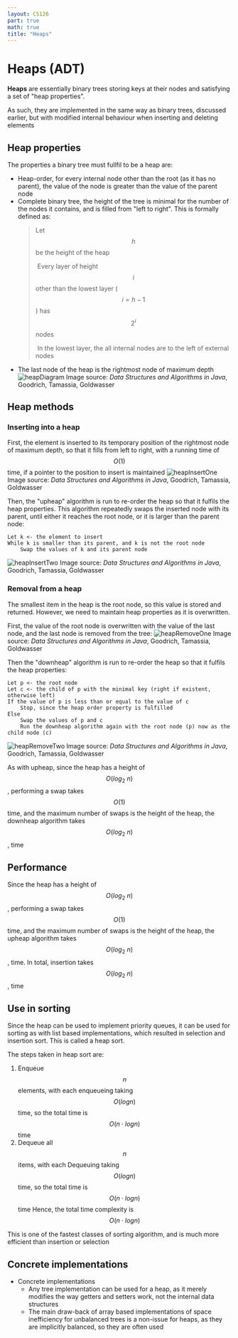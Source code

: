 ```yaml
---
layout: CS126
part: true
math: true
title: "Heaps"
---
```



# Heaps (ADT)
**Heaps** are essentially binary trees storing keys at their nodes and satisfying a set of "heap properties".

As such, they are implemented in the same way as binary trees, discussed earlier, but with modified internal behaviour when inserting and deleting elements

## Heap properties

The properties a binary tree must fullfil to be a heap are:

- Heap-order, for every internal node other than the root (as it has no parent), the value of the node is greater than the value of the parent node
- Complete binary tree, the height of the tree is minimal for the number of the nodes it contains, and is filled from "left to right". This is formally defined as:
  > Let $$h$$ be the height of the heap
  >
  > ​	Every layer of height $$i$$ other than the lowest layer ($$i = h-1$$) has $$2^i$$ nodes
  >
  > ​	In the lowest layer, the all internal nodes are to the left of external nodes
- The last node of the heap is the rightmost node of maximum depth
![heapDiagram](./images/heapDiagram.png)
Image source: *Data Structures and Algorithms in Java*, Goodrich, Tamassia, Goldwasser



## Heap methods

### Inserting into a heap

First, the element is inserted to its temporary position of the rightmost node of maximum depth, so that it fills from left to right, with a running time of $$O(1)$$ time, if a pointer to the position to insert is maintained
![heapInsertOne](./images/heapInsertOne.png)
Image source: *Data Structures and Algorithms in Java*, Goodrich, Tamassia, Goldwasser

Then, the "upheap" algorithm is run to re-order the heap so that it fulfils the heap properties. This algorithm repeatedly swaps the inserted node with its parent, until either it reaches the root node, or it is larger than the parent node:

```
Let k <- the element to insert
While k is smaller than its parent, and k is not the root node
	Swap the values of k and its parent node
```



![heapInsertTwo](./images/heapInsertTwo.png)
Image source: *Data Structures and Algorithms in Java*, Goodrich, Tamassia, Goldwasser





### Removal from a heap

The smallest item in the heap is the root node, so this value is stored and returned. However, we need to maintain heap properties as it is overwritten.

First, the value of the root node is overwritten with the value of the last node, and the last node is removed from the tree:
![heapRemoveOne](./images/heapRemoveOne.png)
Image source: *Data Structures and Algorithms in Java*, Goodrich, Tamassia, Goldwasser



Then the "downheap" algorithm is run to re-order the heap so that it fulfils the heap properties:
```
Let p <- the root node
Let c <- the child of p with the minimal key (right if existent, otherwise left)
If the value of p is less than or equal to the value of c
	Stop, since the heap order property is fulfilled
Else
	Swap the values of p and c
	Run the downheap algorithm again with the root node (p) now as the child node (c)
```
![heapRemoveTwo](./images/heapRemoveTwo.png)
Image source: *Data Structures and Algorithms in Java*, Goodrich, Tamassia, Goldwasser

As with upheap, since the heap has a height of $$O(log_2\ n)$$, performing a swap takes $$O(1)$$ time, and the maximum number of swaps is the height of the heap, the downheap algorithm takes $$O(log_2\ n)$$, time



## Performance

Since the heap has a height of $$O(log_2\ n)$$, performing a swap takes $$O(1)$$ time, and the maximum number of swaps is the height of the heap, the upheap algorithm takes $$O(log_2\ n)$$, time. In total, insertion takes $$O(log_2\ n)$$, time



## Use in sorting

Since the heap can be used to implement priority queues, it can be used for sorting as with list based implementations, which resulted in selection and insertion sort. This is called a heap sort.

The steps taken in heap sort are:
1. Enqueue $$n$$ elements, with each enqueueing taking $$O(log n)$$ time, so the total time is $$O(n \cdot log n)$$ time
2. Dequeue all $$n$$ items, with each Dequeuing taking $$O(log n)$$ time, so the total time is $$O(n \cdot log n)$$ time
Hence, the total time complexity is $$O(n \cdot log n)$$ 

This is one of the fastest classes of sorting algorithm, and is much more efficient than insertion or selection



## Concrete implementations

- Concrete implementations
  - Any tree implementation can be used for a heap, as it merely modifies the way getters and setters work, not the internal data structures
  - The main draw-back of array based implementations of space inefficiency for unbalanced trees is a non-issue for heaps, as they are implicitly balanced, so they are often used